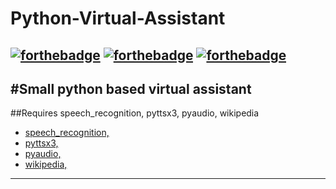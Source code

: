 # Python-Virtual-Assistant
 [![forthebadge](https://forthebadge.com/images/badges/made-with-crayons.svg)](https://forthebadge.com) [![forthebadge](https://forthebadge.com/images/badges/60-percent-of-the-time-works-every-time.svg)](https://forthebadge.com)
 [![forthebadge](https://forthebadge.com/images/badges/built-with-resentment.svg)](https://forthebadge.com)
---
#Small python based virtual assistant
---
##Requires speech_recognition, pyttsx3, pyaudio, wikipedia
- [speech_recognition,](https://pypi.org/project/SpeechRecognition/) 
- [pyttsx3,](https://pypi.org/project/pyttsx3/) 
- [pyaudio,](https://pypi.org/project/PyAudio/) 
- [wikipedia,](https://pypi.org/project/wikipedia/) 
---
